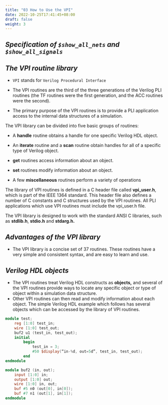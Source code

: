 ```yaml
---
title: "03 How to Use the VPI"
date: 2022-10-25T17:41:45+08:00
draft: false
weight: 3
---
```


## *Specification of `$show_all_nets` and `$show_all_signals`*

## *The VPI routine library*

- `VPI` stands for `Verilog Procedural Interface`

- The VPI routines are the third of the three generations of the Verilog PLI routines (the TF routines were the first generation, and the ACC routines were the second).
- The primary purpose of the VPI routines is to provide a PLI application access to the internal data structures of a simulation.

The VPI library can be divided into five basic groups of routines:

- A **handle** routine obtains a handle for one specific Verilog HDL object.

- An **iterate** routine and a **scan** routine obtain handles for all of a specific type of Verilog object.

- **get** routines access information about an object.

- **set** routines modify information about an object.

- A few **miscellaneous** routines perform a variety of operations

The library of VPI routines is defined in a C header file called **vpi_user.h**, which is part of the IEEE 1364 standard. This header file also defines a number of C constants and C structures used by the VPI routines. All PLI applications which use VPI routines must include the vpi_user.h file.

The VPI library is designed to work with the standard ANSI C libraries, such as **stdlib.h**, **stdio.h** and **stdarg.h.** 

## *Advantages of the VPI library*

- The VPI library is a concise set of 37 routines. These routines have a very simple and consistent syntax, and are easy to learn and use.

## *Verilog HDL objects*

- The VPI routines treat Verilog HDL constructs as **objects,** and several of the VPI routines provide ways to locate any specific object or type of object within a simulation data structure. 
- Other VPI routines can then read and modify information about each object. The simple Verilog HDL example which follows has several objects which can be accessed by the library of VPI routines.

```verilog
module test;
    reg [1:0] test_in;
    wire [1:0] test_out;
    buf2 u1 (test_in, test_out);
    initial
        begin
            test_in = 3;
            #50 $display(“in-%d, out=5d”, test_in, test_out);
        end
endmodule

module buf2 (in, out);
    input [1:0] in;
    output [1:0] out;
    wire [1:0] in, out;
    buf #5 n0 (out[0], in[0]);
    buf #7 n1 (out[1], in[1]);
endmodule
```

